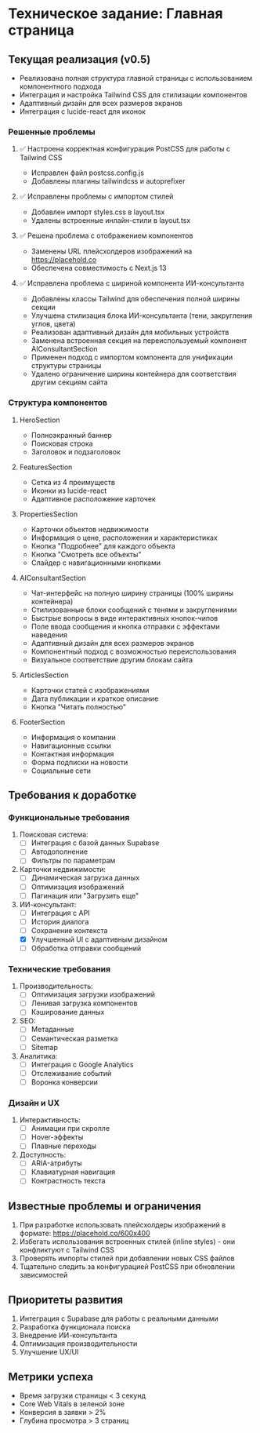 # Техническое задание: Главная страница

## Текущая реализация (v0.5)
- Реализована полная структура главной страницы с использованием компонентного подхода
- Интеграция и настройка Tailwind CSS для стилизации компонентов
- Адаптивный дизайн для всех размеров экранов
- Интеграция с lucide-react для иконок

### Решенные проблемы
1. ✅ Настроена корректная конфигурация PostCSS для работы с Tailwind CSS
   - Исправлен файл postcss.config.js
   - Добавлены плагины tailwindcss и autoprefixer
   
2. ✅ Исправлены проблемы с импортом стилей
   - Добавлен импорт styles.css в layout.tsx
   - Удалены встроенные инлайн-стили в layout.tsx
   
3. ✅ Решена проблема с отображением компонентов
   - Заменены URL плейсхолдеров изображений на https://placehold.co
   - Обеспечена совместимость с Next.js 13

4. ✅ Исправлена проблема с шириной компонента ИИ-консультанта
   - Добавлены классы Tailwind для обеспечения полной ширины секции
   - Улучшена стилизация блока ИИ-консультанта (тени, закругления углов, цвета)
   - Реализован адаптивный дизайн для мобильных устройств
   - Заменена встроенная секция на переиспользуемый компонент AIConsultantSection
   - Применен подход с импортом компонента для унификации структуры страницы
   - Удалено ограничение ширины контейнера для соответствия другим секциям сайта

### Структура компонентов
1. HeroSection
   - Полноэкранный баннер
   - Поисковая строка
   - Заголовок и подзаголовок

2. FeaturesSection
   - Сетка из 4 преимуществ
   - Иконки из lucide-react
   - Адаптивное расположение карточек

3. PropertiesSection
   - Карточки объектов недвижимости
   - Информация о цене, расположении и характеристиках
   - Кнопка "Подробнее" для каждого объекта
   - Кнопка "Смотреть все объекты"
   - Слайдер с навигационными кнопками

4. AIConsultantSection
   - Чат-интерфейс на полную ширину страницы (100% ширины контейнера)
   - Стилизованные блоки сообщений с тенями и закруглениями
   - Быстрые вопросы в виде интерактивных кнопок-чипов
   - Поле ввода сообщения и кнопка отправки с эффектами наведения
   - Адаптивный дизайн для всех размеров экранов
   - Компонентный подход с возможностью переиспользования
   - Визуальное соответствие другим блокам сайта

5. ArticlesSection
   - Карточки статей с изображениями
   - Дата публикации и краткое описание
   - Кнопка "Читать полностью"

6. FooterSection
   - Информация о компании
   - Навигационные ссылки
   - Контактная информация
   - Форма подписки на новости
   - Социальные сети

## Требования к доработке

### Функциональные требования
1. Поисковая система:
   - [ ] Интеграция с базой данных Supabase
   - [ ] Автодополнение
   - [ ] Фильтры по параметрам

2. Карточки недвижимости:
   - [ ] Динамическая загрузка данных
   - [ ] Оптимизация изображений
   - [ ] Пагинация или "Загрузить еще"

3. ИИ-консультант:
   - [ ] Интеграция с API
   - [ ] История диалога
   - [ ] Сохранение контекста
   - [x] Улучшенный UI с адаптивным дизайном
   - [ ] Обработка отправки сообщений

### Технические требования
1. Производительность:
   - [ ] Оптимизация загрузки изображений
   - [ ] Ленивая загрузка компонентов
   - [ ] Кэширование данных

2. SEO:
   - [ ] Метаданные
   - [ ] Семантическая разметка
   - [ ] Sitemap

3. Аналитика:
   - [ ] Интеграция с Google Analytics
   - [ ] Отслеживание событий
   - [ ] Воронка конверсии

### Дизайн и UX
1. Интерактивность:
   - [ ] Анимации при скролле
   - [ ] Hover-эффекты
   - [ ] Плавные переходы

2. Доступность:
   - [ ] ARIA-атрибуты
   - [ ] Клавиатурная навигация
   - [ ] Контрастность текста

## Известные проблемы и ограничения
1. При разработке использовать плейсхолдеры изображений в формате: https://placehold.co/600x400
2. Избегать использования встроенных стилей (inline styles) - они конфликтуют с Tailwind CSS
3. Проверять импорты стилей при добавлении новых CSS файлов
4. Тщательно следить за конфигурацией PostCSS при обновлении зависимостей

## Приоритеты развития
1. Интеграция с Supabase для работы с реальными данными
2. Разработка функционала поиска
3. Внедрение ИИ-консультанта
4. Оптимизация производительности
5. Улучшение UX/UI

## Метрики успеха
- Время загрузки страницы < 3 секунд
- Core Web Vitals в зеленой зоне
- Конверсия в заявки > 2%
- Глубина просмотра > 3 страниц 